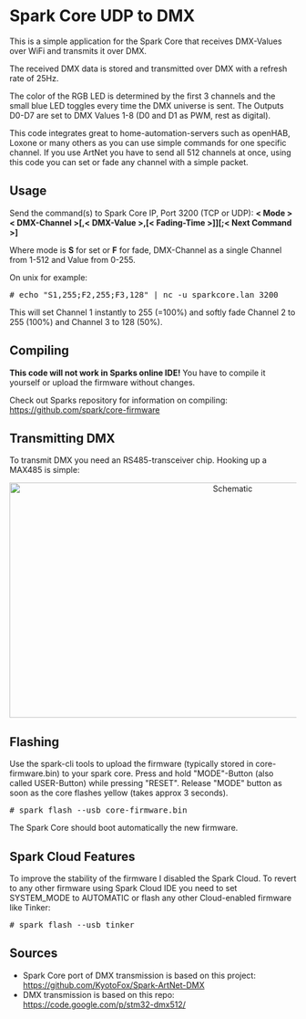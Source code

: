 # Spark Core UDP to DMX
This is a simple application for the Spark Core that receives DMX-Values over WiFi and transmits it over DMX.

The received DMX data is stored and transmitted over DMX with a refresh rate of 25Hz.

The color of the RGB LED is determined by the first 3 channels and the small blue LED toggles every time the DMX universe is sent. The Outputs D0-D7 are set to DMX Values 1-8 (D0 and D1 as PWM, rest as digital).

This code integrates great to home-automation-servers such as openHAB, Loxone or many others as you can use simple commands for one specific channel. If you use ArtNet you have to send all 512 channels at once, using this code you can set or fade any channel with a simple packet.

## Usage

Send the command(s) to Spark Core IP, Port 3200 (TCP or UDP):
__< Mode >< DMX-Channel >[,< DMX-Value >,[< Fading-Time >]][;< Next Command >]__

Where mode is __S__ for set or __F__ for fade, DMX-Channel as a single Channel from 1-512 and Value from 0-255.

On unix for example:
<pre>
# echo "S1,255;F2,255;F3,128" | nc -u sparkcore.lan 3200
</pre>

This will set Channel 1 instantly to 255 (=100%) and softly fade Channel 2 to 255 (100%) and Channel 3 to 128 (50%).


## Compiling
__This code will not work in Sparks online IDE!__
You have to compile it yourself or upload the firmware without changes.

Check out Sparks repository for information on compiling: https://github.com/spark/core-firmware

## Transmitting DMX
To transmit DMX you need an RS485-transceiver chip. Hooking up a MAX485 is simple:

<p align="center" >
  <img src="MAX485-Schematic.png" alt="Schematic" width="768" height="412">
</p>

## Flashing

Use the spark-cli tools to upload the firmware (typically stored in core-firmware.bin) to your spark core. Press and hold "MODE"-Button (also called USER-Button) while pressing "RESET". Release "MODE" button as soon as the core flashes yellow (takes approx 3 seconds).

<pre># spark flash --usb core-firmware.bin</pre>

The Spark Core should boot automatically the new firmware.

## Spark Cloud Features

To improve the stability of the firmware I disabled the Spark Cloud. To revert to any other firmware using Spark Cloud IDE you need to set SYSTEM_MODE to AUTOMATIC or flash any other Cloud-enabled firmware like Tinker:

<pre># spark flash --usb tinker</pre>

## Sources
- Spark Core port of DMX transmission is based on this project: https://github.com/KyotoFox/Spark-ArtNet-DMX
- DMX transmission is based on this repo: https://code.google.com/p/stm32-dmx512/
